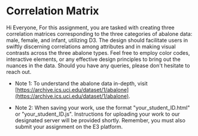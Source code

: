# Correlation Matrix #

Hi Everyone,
For this assignment, you are tasked with creating three correlation matrices corresponding to the three categories of abalone data: male, female, and infant, utilizing D3. The design should facilitate users in swiftly discerning correlations among attributes and in making visual contrasts across the three abalone types. Feel free to employ color codes, interactive elements, or any effective design principles to bring out the nuances in the data. Should you have any queries, please don't hesitate to reach out.

- Note 1: To understand the abalone data in-depth, visit [https://archive.ics.uci.edu/dataset/1/abalone](https://archive.ics.uci.edu/dataset/1/abalone).

- Note 2: When saving your work, use the format "your_student_ID.html" or "your_student_ID.js". Instructions for uploading your work to our designated server will be provided shortly. Remember, you must also submit your assignment on the E3 platform.